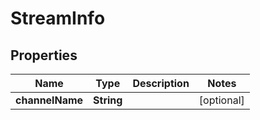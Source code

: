 
# StreamInfo

## Properties
Name | Type | Description | Notes
------------ | ------------- | ------------- | -------------
**channelName** | **String** |  |  [optional]



